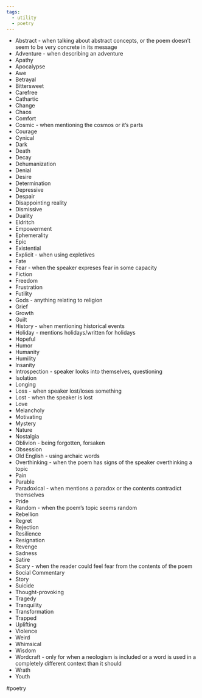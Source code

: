 ```yaml
---
tags:
  - utility
  - poetry
---
```

- Abstract - when talking about abstract concepts, or the poem doesn’t seem to be very concrete in its message
- Adventure - when describing an adventure
- Apathy
- Apocalypse
- Awe
- Betrayal
- Bittersweet
- Carefree
- Cathartic
- Change
- Chaos
- Comfort
- Cosmic - when mentioning the cosmos or it’s parts
- Courage
- Cynical
- Dark
- Death
- Decay
- Dehumanization
- Denial
- Desire
- Determination
- Depressive
- Despair
- Disappointing reality
- Dismissive
- Duality
- Eldritch
- Empowerment
- Ephemerality
- Epic
- Existential
- Explicit - when using expletives
- Fate
- Fear - when the speaker expreses fear in some capacity
- Fiction
- Freedom
- Frustration
- Futility
- Gods - anything relating to religion
- Grief
- Growth
- Guilt
- History - when mentioning historical events
- Holiday - mentions holidays/written for holidays
- Hopeful
- Humor
- Humanity
- Humility
- Insanity
- Introspection - speaker looks into themselves, questioning
- Isolation
- Longing
- Loss - when speaker lost/loses something
- Lost - when the speaker is lost
- Love
- Melancholy
- Motivating
- Mystery
- Nature
- Nostalgia
- Oblivion - being forgotten, forsaken
- Obsession
- Old English - using archaic words
- Overthinking - when the poem has signs of the speaker overthinking a topic
- Pain
- Parable
- Paradoxical - when mentions a paradox or the contents contradict themselves
- Pride
- Random - when the poem’s topic seems random
- Rebellion
- Regret
- Rejection
- Resilience
- Resignation
- Revenge
- Sadness
- Satire
- Scary - when the reader could feel fear from the contents of the poem
- Social Commentary
- Story
- Suicide
- Thought-provoking
- Tragedy
- Tranquility
- Transformation
- Trapped
- Uplifting
- Violence
- Weird
- Whimsical
- Wisdom
- Wordcraft - only for when a neologism is included or a word is used in a completely different context than it should
- Wrath
- Youth

#poetry 